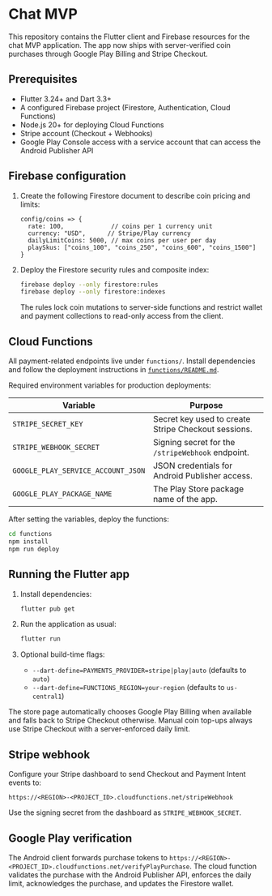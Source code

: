 # Chat MVP

This repository contains the Flutter client and Firebase resources for the chat
MVP application. The app now ships with server-verified coin purchases through
Google Play Billing and Stripe Checkout.

## Prerequisites

- Flutter 3.24+ and Dart 3.3+
- A configured Firebase project (Firestore, Authentication, Cloud Functions)
- Node.js 20+ for deploying Cloud Functions
- Stripe account (Checkout + Webhooks)
- Google Play Console access with a service account that can access the
  Android Publisher API

## Firebase configuration

1. Create the following Firestore document to describe coin pricing and limits:

   ```text
   config/coins => {
     rate: 100,             // coins per 1 currency unit
     currency: "USD",      // Stripe/Play currency
     dailyLimitCoins: 5000, // max coins per user per day
     playSkus: ["coins_100", "coins_250", "coins_600", "coins_1500"]
   }
   ```

2. Deploy the Firestore security rules and composite index:

   ```bash
   firebase deploy --only firestore:rules
   firebase deploy --only firestore:indexes
   ```

   The rules lock coin mutations to server-side functions and restrict wallet
   and payment collections to read-only access from the client.

## Cloud Functions

All payment-related endpoints live under `functions/`. Install dependencies and
follow the deployment instructions in [`functions/README.md`](functions/README.md).

Required environment variables for production deployments:

| Variable | Purpose |
| --- | --- |
| `STRIPE_SECRET_KEY` | Secret key used to create Stripe Checkout sessions. |
| `STRIPE_WEBHOOK_SECRET` | Signing secret for the `/stripeWebhook` endpoint. |
| `GOOGLE_PLAY_SERVICE_ACCOUNT_JSON` | JSON credentials for Android Publisher access. |
| `GOOGLE_PLAY_PACKAGE_NAME` | The Play Store package name of the app. |

After setting the variables, deploy the functions:

```bash
cd functions
npm install
npm run deploy
```

## Running the Flutter app

1. Install dependencies:

   ```bash
   flutter pub get
   ```

2. Run the application as usual:

   ```bash
   flutter run
   ```

3. Optional build-time flags:
   - `--dart-define=PAYMENTS_PROVIDER=stripe|play|auto` (defaults to `auto`)
   - `--dart-define=FUNCTIONS_REGION=your-region` (defaults to `us-central1`)

The store page automatically chooses Google Play Billing when available and
falls back to Stripe Checkout otherwise. Manual coin top-ups always use Stripe
Checkout with a server-enforced daily limit.

## Stripe webhook

Configure your Stripe dashboard to send Checkout and Payment Intent events to:

```
https://<REGION>-<PROJECT_ID>.cloudfunctions.net/stripeWebhook
```

Use the signing secret from the dashboard as `STRIPE_WEBHOOK_SECRET`.

## Google Play verification

The Android client forwards purchase tokens to
`https://<REGION>-<PROJECT_ID>.cloudfunctions.net/verifyPlayPurchase`. The cloud
function validates the purchase with the Android Publisher API, enforces the
daily limit, acknowledges the purchase, and updates the Firestore wallet.
